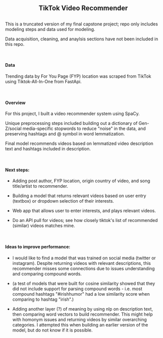 <div align=center><h2> TikTok Video Recommender <h2></div>

This is a truncated version of my final capstone project; repo only includes modeling steps and data used for modeling. 

Data acquisition, cleaning, and anaylsis sections have not been included in this repo. 

<br />

#### Data

Trending data by For You Page (FYP) location was scraped from TikTok using Tiktok-All-In-One from FastApi.

<br />

#### Overview

For this project, I built a video recommender system using SpaCy. 

Unique preprocessing steps included building out a dictionary of Gen-Z/social media-specific stopwords to reduce "noise" in the data, and preserving hashtags and @ symbol in word lemmatization.

Final model recommends videos based on lemmatized video description text and hashtags included in description.

<br />

#### Next steps:
    
* Adding post author, FYP location, origin country of video, and song title/artist to recommender. 
    
* Building a model that returns relevant videos based on user entry (textbox) or dropdown selection of their interests.
    
* Web app that allows user to enter interests, and plays relevant videos.
    
* Do an API pull for videos; see how closely tiktok's list of recommended (similar) videos matches mine.
    
    
<br />
  
#### Ideas to improve performance:
   
* I would like to find a model that was trained on social media (twitter or instagram). Despite returning videos with relevant descriptions, this recommender misses some connections due to issues understanding and comparing compound words.
   
* (a test of models that were built for cosine similarity showed that they did not include support for parsing compound words - i.e. most compound hashtags "#irishhumor" had a low similarity score when comparing to hashtag "irish".)
    
* Adding another layer (?) of meaning by using nlp on description text, then comparing word vectors to build recommender. This might help with homonym issues and returning videos by similar overarching categories. I attempted this when building an earlier version of the model, but do not know if it is possible. 
